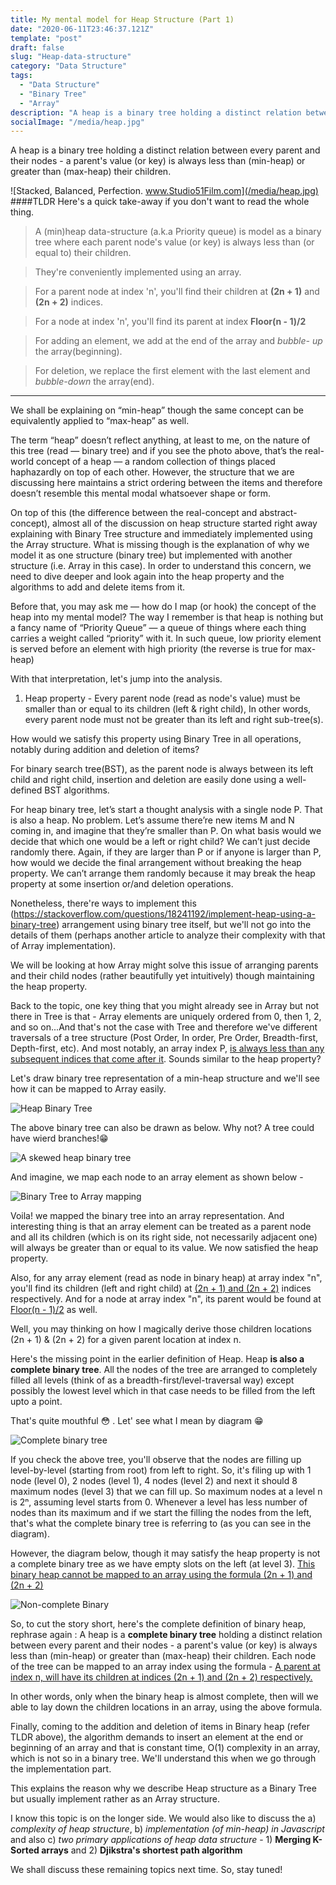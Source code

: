 ```yaml
---
title: My mental model for Heap Structure (Part 1)
date: "2020-06-11T23:46:37.121Z"
template: "post"
draft: false
slug: "Heap-data-structure"
category: "Data Structure"
tags:
  - "Data Structure"
  - "Binary Tree"
  - "Array"
description: "A heap is a binary tree holding a distinct relation between every parent and their nodes - a parent's value (or key) is always less than (min-heap) or greater than (max-heap) their children "
socialImage: "/media/heap.jpg"
---
```


A heap is a binary tree holding a distinct relation between every parent and their nodes - a parent's value (or key) is always less than (min-heap) or greater than (max-heap) their children.

![Stacked, Balanced, Perfection. www.Studio51Film.com](/media/heap.jpg)
####TLDR 
Here's a quick take-away if you don't want to read the whole thing.

> A (min)heap data-structure (a.k.a Priority queue) is model as a binary tree where each parent node's value (or key) is always less than (or equal to) their children.

> They're conveniently implemented using an array.

> For a parent node at index 'n', you'll find their children at **(2n + 1)** and **(2n + 2)** indices.

> For a node at index 'n', you'll find its parent at index **Floor(n - 1)/2**

> For adding an element, we add at the end of the array and *bubble- up* the array(beginning).

> For deletion, we replace the first element with the last element and *bubble-down* the array(end).
---

We shall be explaining on “min-heap” though the same concept can be equivalently applied to “max-heap” as well.

The term “heap” doesn’t reflect anything, at least to me, on the nature of this tree (read — binary tree) and if you see the photo above, that’s the real-world concept of a heap — a random collection of things placed haphazardly on top of each other. However, the structure that we are discussing here maintains a strict ordering between the items and therefore doesn’t resemble this mental modal whatsoever shape or form.

On top of this (the difference between the real-concept and abstract-concept), almost all of the discussion on heap structure started right away explaining with Binary Tree structure and immediately implemented using the Array structure. What is missing though is the explanation of why we model it as one structure (binary tree) but implemented with another structure (i.e. Array in this case). In order to understand this concern, we need to dive deeper and look again into the heap property and the algorithms to add and delete items from it.

Before that, you may ask me — how do I map (or hook) the concept of the heap into my mental model? The way I remember is that heap is nothing but a fancy name of “Priority Queue” — a queue of things where each thing carries a weight called “priority” with it. In such queue, low priority element is served before an element with high priority (the reverse is true for max-heap)

With that interpretation, let's jump into the analysis.

1. Heap property - Every parent node (read as node's value) must be smaller  than or equal to its children (left & right child), In other words, every parent node must not be greater than its left and right sub-tree(s).

How would we satisfy this property using Binary Tree in all operations, notably during addition and deletion of items?

For binary search tree(BST), as the parent node is always between its left child and right child, insertion and deletion are easily done using a well-defined BST algorithms. 

For heap binary tree, let’s start a thought analysis with a single node P. That is also a heap. No problem. Let’s assume there’re new items M and N coming in, and imagine that they’re smaller than P. On what basis would we decide that which one would be a left or right child? We can’t just decide randomly there. Again, if they are larger than P or if anyone is larger than P, how would we decide the final arrangement without breaking the heap property. We can’t arrange them randomly because it may break the heap property at some insertion or/and deletion operations.

Nonetheless, there're ways to implement this (https://stackoverflow.com/questions/18241192/implement-heap-using-a-binary-tree) arrangement using binary tree itself, but we'll not go into the details of them (perhaps another article to analyze their complexity with that of Array implementation).

We will be looking at how Array might solve this issue of arranging parents and their child nodes (rather beautifully yet intuitively) though maintaining the heap property.

Back to the topic, one key thing that you might already see in Array but not there in Tree is that - Array elements are uniquely ordered from 0, then 1, 2, and so on...And that's not the case with Tree and therefore we've different traversals of a tree structure (Post Order, In order, Pre Order, Breadth-first, Depth-first, etc). And most notably, an array index P, <u>is always less than any subsequent indices that come after it</u>. Sounds similar to the heap property?


Let's draw  binary tree representation of a min-heap structure and we'll see how it can be mapped to Array easily.

![Heap Binary Tree](/media/minheap.jpg)

The above binary tree can also be drawn as below. Why not? A tree could have wierd branches!😁

![A skewed heap binary tree](/media/waterfall.jpg)

And imagine, we map each node to an array element as shown below -

![Binary Tree to Array mapping](/media/tree-array-map.jpg)

Voila! we mapped the binary tree into an array representation. And interesting thing is that an array element can be treated as a parent node and all its children (which is on its right side, not necessarily adjacent one) will always be greater than or equal to its value. We now satisfied the heap property.

Also, for any array element (read as node in binary heap) at array index "n", you'll find its children (left and right child) at <u>(2n + 1) and (2n + 2)</u> indices respectively. And for a node at array index "n", its parent would be found at <u>Floor(n - 1)/2</u> as well.

Well, you may thinking on how I magically derive those children locations (2n + 1) & (2n + 2) for a given parent location at index n.

Here's the missing point in the earlier definition of Heap. Heap  **is also a complete binary tree**. All the nodes of the tree are arranged to completely filled all levels (think of as a breadth-first/level-traversal way) except possibly the lowest level which in that case needs to be filled from the left upto a point.

That's quite mouthful 😳 . Let' see what I mean by diagram 😁

![Complete binary tree](/media/complete-tree.jpg)

If you check the above tree, you'll observe that the nodes are filling up level-by-level (starting from root) from left to right. So, it's  filing up with 1 node (level 0), 2 nodes (level 1),
4 nodes (level 2) and next it should 8 maximum nodes (level 3) that we can fill up. So maximum nodes at a level n is 2ⁿ, assuming level starts from 0. Whenever a level has less number of nodes than its maximum and if we start the filling the nodes from the left, that's what the complete binary tree is referring to (as you can see in the diagram).

However, the diagram below, though it may satisfy the heap property is not a complete binary tree as we have empty slots on the left (at level 3). <u>This binary heap cannot be mapped to an array using the formula (2n + 1) and (2n + 2)</u>

![Non-complete Binary](/media/non-complete-tree.jpg)

So, to cut the story short, here's the complete definition of binary heap, rephrase again :
A heap is a **complete binary tree** holding a distinct relation between every parent and their nodes - a parent's value (or key) is always less than (min-heap) or greater than (max-heap) their children. Each node of the tree can be mapped to an array index using the formula - <u>A parent at index n, will have its children at indices (2n + 1) and (2n + 2) respectively.</u>


In other words, only when the binary heap is almost complete, then will we able to lay down the children locations in an array, using the above formula.


Finally, coming to the addition and deletion of items in Binary heap (refer TLDR above), the algorithm demands to insert an element at the end or beginning of an array and that is constant time, O(1) complexity in an array, which is not so in a binary tree. We'll understand this when we go through the implementation part.

This explains the reason why we describe Heap structure as a Binary Tree but usually implement rather as an Array structure.

I know this topic is on the longer side. We would also like to discuss the a) *complexity of heap structure*, b) *implementation (of min-heap) in Javascript* and also c) *two primary applications of heap data structure* - 1) **Merging K-Sorted arrays** and 2) **Djikstra's shortest path algorithm**

We shall discuss these remaining topics next time. So, stay tuned!
